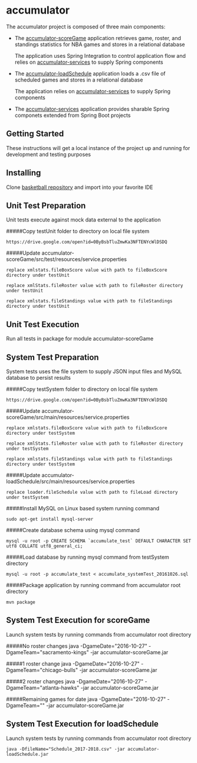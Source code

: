 # accumulator

The accumulator project is composed of three main components:

* The [accumulator-scoreGame](id:https://github.com/pablote3/basketball-java/tree/master/accumulator/accumulator-scoreGame) application retrieves game, roster, and standings statistics for NBA games and stores in a relational database

  The application uses Spring Integration to control application flow and relies on [accumulator-services](id:https://github.com/pablote3/basketball-java/tree/master/accumulator/accumulator-services) to supply Spring components 
* The [accumulator-loadSchedule](id:https://github.com/pablote3/basketball-java/tree/master/accumulator/accumulator-loadSchedule) application loads a .csv file of scheduled games and stores in a relational database

  The application relies on [accumulator-services](id:https://github.com/pablote3/basketball-java/tree/master/accumulator/accumulator-services) to supply Spring components
* The [accumulator-services](id:https://github.com/pablote3/basketball-java/tree/master/accumulator/accumulator-services) application provides sharable Spring componets extended from Spring Boot projects

## Getting Started

These instructions will get a local instance of the project up and running for development and testing purposes

## Installing

Clone [basketball repository](id:https://github.com/pablote3/basketball-java) and import into your favorite IDE

## Unit Test Preparation

Unit tests execute against mock data external to the application

  #####Copy testUnit folder to directory on local file system

    https://drive.google.com/open?id=0ByBsbTluZmwKa3NFTENYcWlDSDQ

  #####Update accumulator-scoreGame/src/test/resources/service.properties

    replace xmlstats.fileBoxScore value with path to fileBoxScore directory under testUnit
        
    replace xmlStats.fileRoster value with path to fileRoster directory under testUnit
        
    replace xmlstats.fileStandings value with path to fileStandings directory under testUnit

## Unit Test Execution

  Run all tests in package for module accumulator-scoreGame

## System Test Preparation

System tests uses the file system to supply JSON input files and MySQL database to persist results

  #####Copy testSystem folder to directory on local file system
   
    https://drive.google.com/open?id=0ByBsbTluZmwKa3NFTENYcWlDSDQ
    
  #####Update accumulator-scoreGame/src/main/resources/service.properties
  
    replace xmlstats.fileBoxScore value with path to fileBoxScore directory under testSystem
        
    replace xmlStats.fileRoster value with path to fileRoster directory under testSystem
        
    replace xmlstats.fileStandings value with path to fileStandings directory under testSystem
    
  #####Update accumulator-loadSchedule/src/main/resources/service.properties
      
    replace loader.fileSchedule value with path to fileLoad directory under testSystem

  #####Install MySQL on Linux based system running command

    sudo apt-get install mysql-server
 
  #####Create database schema using mysql command

    mysql -u root -p CREATE SCHEMA `accumulate_test` DEFAULT CHARACTER SET utf8 COLLATE utf8_general_ci;
    
  #####Load database by running mysql command from testSystem directory

    mysql -u root -p accumulate_test < accumulate_systemTest_20161026.sql
   
  #####Package application by running command from accumulator root directory

    mvn package
    
## System Test Execution for scoreGame
     
  Launch system tests by running commands from accumulator root directory
    
  #####No roster changes 
    java -DgameDate="2016-10-27" -DgameTeam="sacramento-kings" -jar accumulator-scoreGame.jar
  
  #####1 roster change
    java -DgameDate="2016-10-27" -DgameTeam="chicago-bulls" -jar accumulator-scoreGame.jar
  
  #####2 roster changes
    java -DgameDate="2016-10-27" -DgameTeam="atlanta-hawks" -jar accumulator-scoreGame.jar
  
  #####Remaining games for date
    java -DgameDate="2016-10-27" -DgameTeam="" -jar accumulator-scoreGame.jar

## System Test Execution for loadSchedule
     
  Launch system tests by running commands from accumulator root directory
  
    java -DfileName="Schedule_2017-2018.csv" -jar accumulator-loadSchedule.jar
